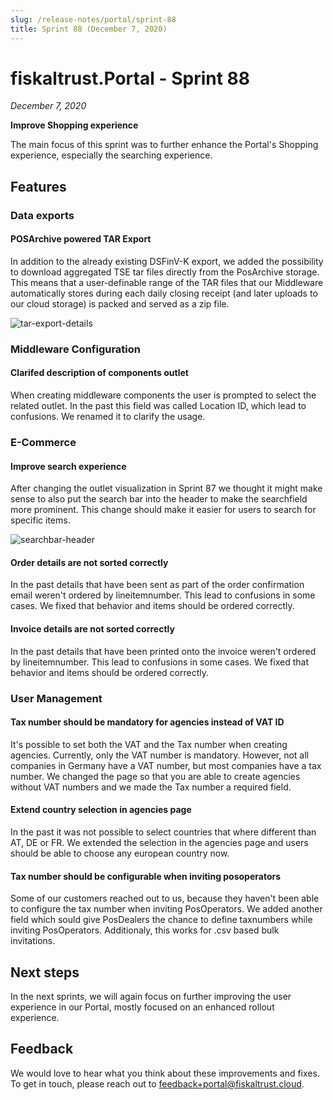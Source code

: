 ```yaml
---
slug: /release-notes/portal/sprint-88
title: Sprint 88 (December 7, 2020)
---
```


# fiskaltrust.Portal - Sprint 88
_December 7, 2020_

**Improve Shopping experience**

The main focus of this sprint was to further enhance the Portal's Shopping experience, especially the searching experience.

## Features

### Data exports

#### POSArchive powered TAR Export
In addition to the already existing DSFinV-K export, we added the possibility to download aggregated TSE tar files directly from the PosArchive storage. This means that a user-definable range of the TAR files that our Middleware automatically stores during each daily closing receipt (and later uploads to our cloud storage) is packed and served as a zip file.

![tar-export-details](images/sprint-88/tar-export.png)

### Middleware Configuration

#### Clarifed description of components outlet
When creating middleware components the user is prompted to select the related outlet. In the past this field was called Location ID, which lead to confusions. We renamed it to clarify the usage.

### E-Commerce

#### Improve search experience
After changing the outlet visualization in Sprint 87 we thought it might make sense to also put the search bar into the header to make the searchfield more prominent. This change should make it easier for users to search for specific items.

![searchbar-header](images/sprint-88/searchbar-header.png)

#### Order details are not sorted correctly
In the past details that have been sent as part of the order confirmation email weren't ordered by lineitemnumber. This lead to confusions in some cases. We fixed that behavior and items should be ordered correctly.

#### Invoice details are not sorted correctly
In the past details that have been printed onto the invoice weren't ordered by lineitemnumber. This lead to confusions in some cases. We fixed that behavior and items should be ordered correctly.

### User Management

#### Tax number should be mandatory for agencies instead of VAT ID
It's possible to set both the VAT and the Tax number when creating agencies. Currently, only the VAT number is mandatory. However, not all companies in Germany have a VAT number, but most companies have a tax number. We changed the page so that you are able to create agencies without VAT numbers and we made the Tax number a required field.

#### Extend country selection in agencies page
In the past it was not possible to select countries that where different than AT, DE or FR. We extended the selection in the agencies page and users should be able to choose any european country now.

#### Tax number should be configurable when inviting posoperators
Some of our customers reached out to us, because they haven't been able to configure the tax number when inviting PosOperators. We added another field which sould give PosDealers the chance to define taxnumbers while inviting PosOperators. Additionaly, this works for .csv based bulk invitations.

## Next steps
In the next sprints, we will again focus on further improving the user experience in our Portal, mostly focused on an enhanced rollout experience.

## Feedback
We would love to hear what you think about these improvements and fixes. To get in touch, please reach out to [feedback+portal@fiskaltrust.cloud](mailto:feedback+portal@fiskaltrust.cloud).